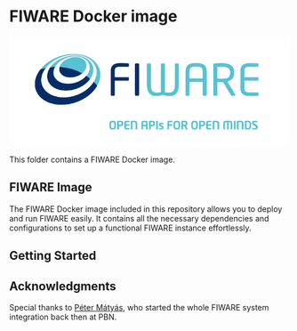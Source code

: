 # FIWARE Docker image

![FIWARE](images/FIWARE-LOGO.png)

This folder contains a FIWARE Docker image.

## FIWARE Image

The FIWARE Docker image included in this repository allows you to deploy and run FIWARE easily. It contains all the necessary dependencies and configurations to set up a functional FIWARE instance effortlessly.

## Getting Started


## Acknowledgments

Special thanks to [Péter Mátyás](https://www.linkedin.com/in/p%C3%A9ter-m%C3%A1ty%C3%A1s-a86aa4130), who started the whole FIWARE system integration back then at PBN.

